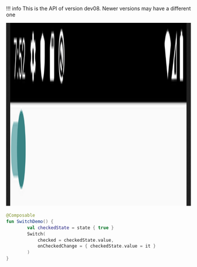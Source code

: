 !!! info
    This is the API of version dev08. Newer versions may have a different one
    
<p align="left">
  <img src ="../../images/material/switch/SwitchDemo.png" height=500 />
</p>


```kotlin
@Composable
fun SwitchDemo() {
        val checkedState = state { true }
        Switch(
            checked = checkedState.value,
            onCheckedChange = { checkedState.value = it }
        )
}
```